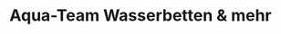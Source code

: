 ---
title: "Aqua-Team Wasserbetten & mehr"
url: /emden/aqua-team-wasserbetten-und-mehr/
shop: Allgemein
---